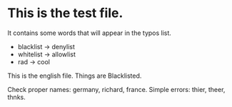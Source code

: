 # This is the test file.

It contains some words that will appear in the typos list.

- blacklist -> denylist
- whitelist -> allowlist
- rad -> cool

This is the english file. Things are Blacklisted.

Check proper names: germany, richard, france.
Simple errors: thier, theer, thnks.
